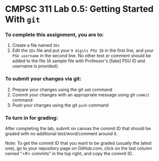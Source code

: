 # CMPSC 311 Lab 0.5: Getting Started With `git`

### To complete this assignment, you are to:

1. Create a file named `IDs`
2. Edit the `IDs` file and put your `9 digits PSU ID` in the first line, and your `PSU username` in the second line. No other text or comment should be added to the file (A sample file with Professor's [fake] PSU ID and username is provided).

### To submit your changes via git:

1. Prepare your changes using the git `add` command
2. Commit your changes with an appropriate message using git `commit` command
3. Push your changes using the git `push` command

### To turn in for grading:
After completing the lab, submit on canvas the commit ID that should be graded with no additional text/word/comment around it.

Note: To get the commit ID that you want to be graded (usually the latest one), go to your repository page on GitHub.com, click on the last column named "<\#> commits" in the top right, and copy the commit ID.

